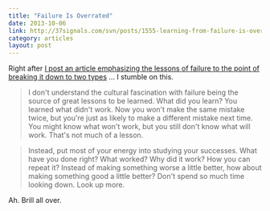 ```yaml
---
title: "Failure Is Overrated"
date: 2013-10-06
link: http://37signals.com/svn/posts/1555-learning-from-failure-is-overrated
category: articles
layout: post
---
```


Right after [I post an article emphasizing the lessons of failure to the
point of breaking it down to two types][1] ... I stumble on this.

> I don't understand the cultural fascination with failure being the source
> of great lessons to be learned. What did you learn? You learned what
> didn't work. Now you won't make the same mistake twice, but you're just as
> likely to make a different mistake next time. You might know what won't
> work, but you still don't know what will work. That's not much of a
> lesson.

> Instead, put most of your energy into studying your successes. What have
> you done right? What worked? Why did it work? How you can repeat it?
> Instead of making something worse a little better, how about making
> something good a little better? Don't spend so much time looking down.
> Look up more.

Ah. Brill all over.

[1]: /articles/2013/10/failure/

